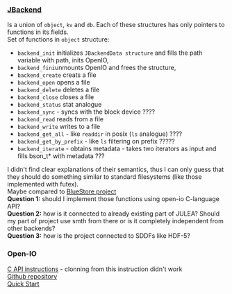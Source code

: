 ### [JBackend](https://julea-io.github.io/julea/structJBackend.html)
Is a union of `object`, `kv` and `db`. Each of these structures has only pointers to functions in its fields. \
Set of functions in `object` structure: 
* `backend_init` initializes `JBackendData structure` and fills the path variable with path, inits OpenIO, 
* `backend_fini`unmounts OpenIO and frees the structure, 
* `backend_create` creats a file
* `backend_open` opens a file
* `backend_delete` deletes a file
* `backend_close` closes a file
* `backend_status` stat analogue
* `backend_sync` - syncs with the block device ????
* `backend_read` reads from a file
* `backend_write` writes to a file
* `backend_get_all` - like `readdir` in posix (`ls` analogue) ????
* `backend_get_by_prefix` - like `ls` filtering on prefix ?????
* `backend_iterate` - obtains metadata - takes two iterators as input and fills bson_t* with metadata ???


I didn't find clear explanations of their semantics, 
thus I can only guess that they should do something similar to standard filesystems
 (like those implemented with futex). \
 Maybe compared to [BlueStore project](https://github.com/Bella42/julea/blob/objectstore/bluestore/julea_bluestore.h) \
**Question 1:** should I implement those functions using open-io C-language API? \
**Question 2:** how is it connected to already existing part of JULEA? 
Should my part of project use smth from there or is it completely independent from other backends? \
**Question 3:** how is the project connected to SDDFs like HDF-5?


### Open-IO
[C API instructions](https://docs.openio.io/latest/source/sdk-guide/c_example.html) - clonning from this instruction didn't work \
[Github repository](https://github.com/open-io/oio-sds) \
[Quick Start](https://docs.openio.io/latest/source/sandbox-guide/quickstart.html)




